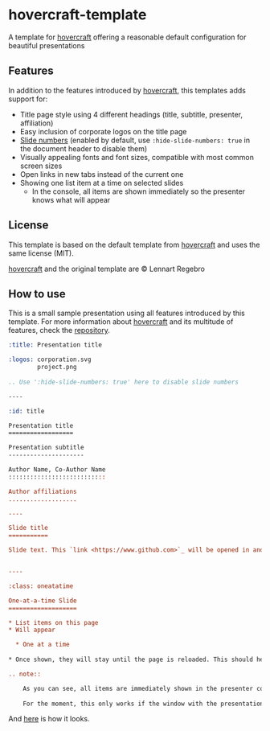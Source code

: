 # hovercraft-template
A template for [hovercraft] offering a reasonable default configuration for beautiful presentations

## Features
In addition to the features introduced by [hovercraft], this templates adds support for:
* Title page style using 4 different headings (title, subtitle, presenter, affiliation)
* Easy inclusion of corporate logos on the title page
* [Slide numbers](https://github.com/regebro/hovercraft/pull/108) (enabled by default, use ```:hide-slide-numbers: true``` in the document header to disable them)
* Visually appealing fonts and font sizes, compatible with most common screen sizes
* Open links in new tabs instead of the current one
* Showing one list item at a time on selected slides
  * In the console, all items are shown immediately so the presenter knows what will appear

## License
This template is based on the default template from [hovercraft] and uses the same license (MIT).

[hovercraft] and the original template are © Lennart Regebro

## How to use
This is a small sample presentation using all features introduced by this template. For more information about [hovercraft] and its multitude of features, check the [repository][hovercraft].

``` rst
:title: Presentation title

:logos: corporation.svg
        project.png
        
.. Use ':hide-slide-numbers: true' here to disable slide numbers

----

:id: title

Presentation title
==================

Presentation subtitle
---------------------

Author Name, Co-Author Name
:::::::::::::::::::::::::::

Author affiliations
...................

----

Slide title
===========

Slide text. This `link <https://www.github.com>`_ will be opened in another tab.


----

:class: oneatatime

One-at-a-time Slide
===================

* List items on this page
* Will appear

  * One at a time
  
* Once shown, they will stay until the page is reloaded. This should help navigating through the slideshow e.g. when answering questions afterwards.

.. note::

    As you can see, all items are immediately shown in the presenter console so the presenter always knows what's coming next.
    
    For the moment, this only works if the window with the presentation is focused. If the console is focused, it doesn't work (yet).

```

And [here](https://www.die-sinlosen.de/hovercraft-template-demo/) is how it looks.

[hovercraft]: https://github.com/regebro/hovercraft
